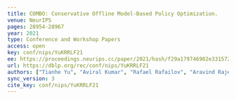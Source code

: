 ```yaml
---
title: COMBO: Conservative Offline Model-Based Policy Optimization.
venue: NeurIPS
pages: 28954-28967
year: 2021
type: Conference and Workshop Papers
access: open
key: conf/nips/YuKRRLF21
ee: https://proceedings.neurips.cc/paper/2021/hash/f29a179746902e331572c483c45e5086-Abstract.html
url: https://dblp.org/rec/conf/nips/YuKRRLF21
authors: ["Tianhe Yu", "Aviral Kumar", "Rafael Rafailov", "Aravind Rajeswaran", "Sergey Levine", "Chelsea Finn"]
sync_version: 3
cite_key: conf/nips/YuKRRLF21
---
```


